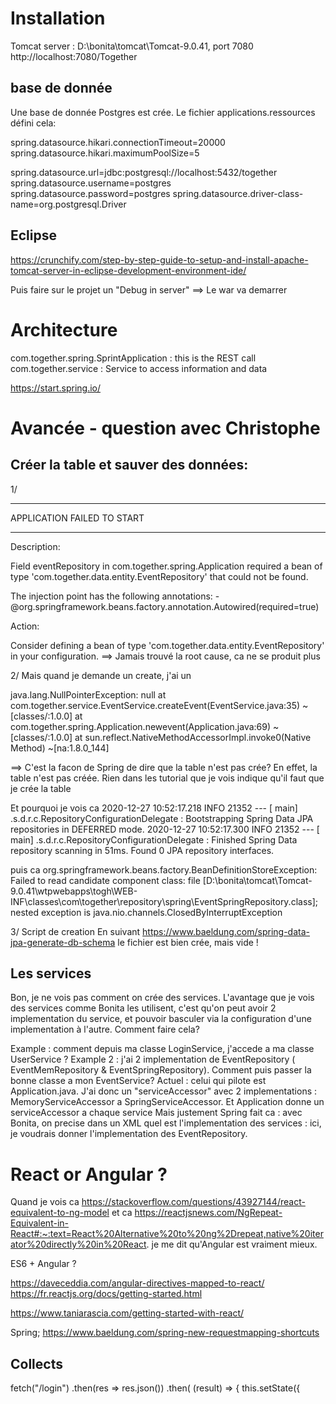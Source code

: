 # Installation

Tomcat server : D:\bonita\tomcat\Tomcat-9.0.41, port 7080
http://localhost:7080/Together

## base de donnée

Une base de donnée Postgres est crée. Le fichier applications.ressources défini cela:

spring.datasource.hikari.connectionTimeout=20000
spring.datasource.hikari.maximumPoolSize=5

spring.datasource.url=jdbc:postgresql://localhost:5432/together
spring.datasource.username=postgres
spring.datasource.password=postgres
spring.datasource.driver-class-name=org.postgresql.Driver

## Eclipse

https://crunchify.com/step-by-step-guide-to-setup-and-install-apache-tomcat-server-in-eclipse-development-environment-ide/

Puis faire sur le projet un "Debug in server"
==> Le war va demarrer



# Architecture

com.together.spring.SprintApplication : this is the REST call
com.together.service : Service to access information and data

https://start.spring.io/



# Avancée - question avec Christophe

## Créer la table et sauver des données:

1/
***************************
APPLICATION FAILED TO START
***************************

Description:

Field eventRepository in com.together.spring.Application required a bean of type 'com.together.data.entity.EventRepository' that could not be found.

The injection point has the following annotations:
	- @org.springframework.beans.factory.annotation.Autowired(required=true)


Action:

Consider defining a bean of type 'com.together.data.entity.EventRepository' in your configuration.
==> Jamais trouvé la root cause, ca ne se produit plus

2/
Mais quand je demande un create, j'ai un

java.lang.NullPointerException: null
	at com.together.service.EventService.createEvent(EventService.java:35) ~[classes/:1.0.0]
	at com.together.spring.Application.newevent(Application.java:69) ~[classes/:1.0.0]
	at sun.reflect.NativeMethodAccessorImpl.invoke0(Native Method) ~[na:1.8.0_144]


==> C'est la facon de Spring de dire que la table n'est pas crée?
En effet, la table n'est pas créée. Rien dans les tutorial que je vois indique qu'il faut que je crée la table

Et pourquoi je vois ca 
2020-12-27 10:52:17.218  INFO 21352 --- [           main] .s.d.r.c.RepositoryConfigurationDelegate : Bootstrapping Spring Data JPA repositories in DEFERRED mode.
2020-12-27 10:52:17.300  INFO 21352 --- [           main] .s.d.r.c.RepositoryConfigurationDelegate : Finished Spring Data repository scanning in 51ms. Found 0 JPA repository interfaces.

puis ca
org.springframework.beans.factory.BeanDefinitionStoreException: Failed to read candidate component class: file [D:\bonita\tomcat\Tomcat-9.0.41\wtpwebapps\togh\WEB-INF\classes\com\together\repository\spring\EventSpringRepository.class]; nested exception is java.nio.channels.ClosedByInterruptException


3/ Script de creation
En suivant https://www.baeldung.com/spring-data-jpa-generate-db-schema
 le fichier est bien crée, mais vide !
 





## Les services
Bon, je ne vois pas comment on crée des services. L'avantage que je vois des services comme Bonita les utilisent, c'est qu'on peut avoir 2 implementation du service, et pouvoir basculer via la configuration d'une implementation à l'autre.
Comment faire cela?

Example : comment depuis ma classe LoginService, j'accede a ma classe UserService ? 
Example 2 : j'ai 2 implementation de EventRepository ( EventMemRepository & EventSpringRepository). Comment puis passer la bonne classe a mon EventService?
Actuel :
	celui qui pilote est Application.java. J'ai donc un "serviceAccessor" avec 2 implementations : MemoryServiceAccessor a SpringServiceAccessor. Et Application donne un serviceAccessor a chaque service
	Mais justement Spring fait ca : avec Bonita, on precise dans un XML quel est l'implementation des services : ici, je voudrais donner l'implementation des EventRepository.
	


# React or Angular ?
Quand je vois ca 
https://stackoverflow.com/questions/43927144/react-equivalent-to-ng-model
et ca
https://reactjsnews.com/NgRepeat-Equivalent-in-React#:~:text=React%20Alternative%20to%20ng%2Drepeat,native%20iterator%20directly%20in%20React.
je me dit qu'Angular est vraiment mieux.

ES6 + Angular ?



https://daveceddia.com/angular-directives-mapped-to-react/
https://fr.reactjs.org/docs/getting-started.html


https://www.taniarascia.com/getting-started-with-react/


Spring;
https://www.baeldung.com/spring-new-requestmapping-shortcuts

## Collects 
fetch("/login")
      .then(res => res.json())
      .then(
        (result) => {
          this.setState({
          
          
          
          
          
